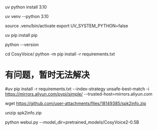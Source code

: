 


uv python install 3.10

uv venv --python 3.10

source .venv/bin/activate
export UV_SYSTEM_PYTHON=false

uv pip install pip

python --version

cd CosyVoice/
python -m pip install -r requirements.txt

# 有问题，暂时无法解决
#uv pip install -r requirements.txt --index-strategy unsafe-best-match -i https://mirrors.aliyun.com/pypi/simple/ --trusted-host=mirrors.aliyun.com

wget https://github.com/user-attachments/files/18149385/spk2info.zip 

unzip spk2info.zip

python webui.py --model_dir=pretrained_models/CosyVoice2-0.5B